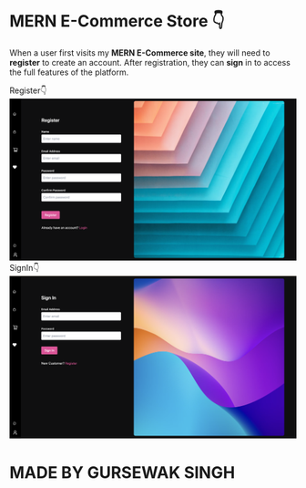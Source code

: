 # MERN E-Commerce Store 👇

When a user first visits my <b>MERN E-Commerce site</b>, they will need to <b>register</b> to create an account. After registration, they can <b>sign</b> in to access the full features of the platform.

Register👇
<img src="/Images/register.png">
SignIn👇
<img src="/Images/signin.png">




# MADE BY GURSEWAK SINGH

